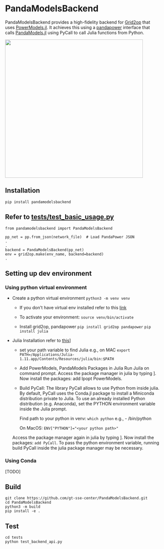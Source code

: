 # PandaModelsBackend

PandaModelsBackend provides a high-fidelity backend for [Grid2op](https://github.com/Grid2op/grid2op) that uses [PowerModels.jl](https://github.com/lanl-ansi/PowerModels.jl). It achieves this using a [pandapower](https://github.com/e2nIEE/pandapower) interface that calls [PandaModels.jl](https://github.com/e2nIEE/PandaModels.jl) using PyCall to call Julia functions from Python.

<img src="https://github.com/gt-sse-center/PandaModelsBackend/blob/rearr/devtools/power_software_map.png" height=450>

## Installation
```pip install pandamodelsbackend```

## Refer to [tests/test_basic_usage.py]()

```
from pandamodelsbackend import PandaModelsBackend

pp_net = pp.from_json(network_file)  # Load PandaPower JSON
.
.
backend = PandaModelsBackend(pp_net)
env = grid2op.make(env_name, backend=backend) 
.
```

## Setting up dev environment

### Using python virtual environment

- Create a python virtual environment
```python3 -m venv venv```

    - If you don't have virtual env installed refer to this [link](https://www.geeksforgeeks.org/python-virtual-environment/)

    - To activate your environment:
    ```source venv/bin/activate```

    - Install grid2op, pandapower
    ```pip install grid2op pandapower```
    ```pip install julia```

- Julia Installation refer to [this](https://docs.julialang.org/en/v1/manual/installation/)]

    - set your path variable to find Julia e.g., on MAC
    ```export PATH=/Applications/Julia-1.11.app/Contents/Resources/julia/bin:$PATH```

    - Add PowerModels, PandaModels Packages in Julia
    Run Juila on command prompt. Access the package manager in julia by typing ]. Now install the packages: add Ipopt PowerModels.

    - Build PyCall: The library PyCall allows to use Python from inside julia. By default, PyCall uses the Conda.jl package to install a Miniconda distribution private to Julia. To use an already installed Python distribution (e.g. Anaconda), set the PYTHON environment variable inside the Julia prompt.

        Find path to your python in venv:
        ```which python```
        e.g., <your python path>  - <your venv folder>/bin/python

        On MacOS:
        ```ENV["PYTHON"]="<your python path>"```
    
     Access the package manager again in julia by typing ]. Now install the packages: ```add PyCall```. To pass the python environment variable, running build PyCall inside the julia package manager may be necessary.

### Using Conda
[TODO]

## Build
```
git clone https://github.com/gt-sse-center/PandaModelsBackend.git
cd PandaModelsBackend
python3 -m build
pip install -e .
```

## Test
```
cd tests
python test_backend_api.py
```
